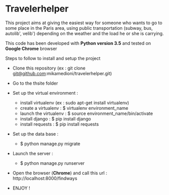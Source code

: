 # Travelerhelper

This project aims at giving the easiest way for someone who wants to go to some place in the Paris area, using public
transportation (subway, bus, autolib', velib') depending on the weather and the load he or she is carrying.

This code has been developed with **Python version 3.5** and tested on **Google Chrome** browser

Steps to follow to install and setup the project
- Clone this repository (ex : git clone git@github.com:mikamedioni/travelerhelper.git)
- Go to the thsite folder
- Set up the virtual environment :
    * install virtualenv (ex : sudo apt-get install virtualenv)
    * create a virtualenv : $ virtualenv environment_name
    * launch the virtualenv : $ source environment_name/bin/activate
    * install django : $ pip install django
    * install requests : $ pip install requests
- Set up the data base :
    * $ python manage.py migrate
- Launch the server :
    * $ python manage.py runserver
- Open the browser (**Chrome**) and call this url : http://localhost:8000/findways

- ENJOY !